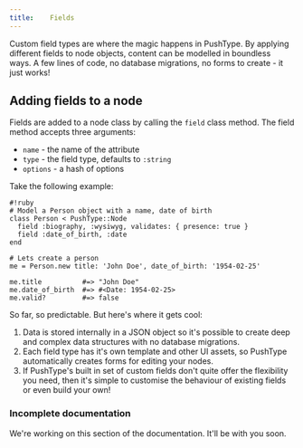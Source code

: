 ```yaml
---
title:    Fields
---
```


Custom field types are where the magic happens in PushType. By applying different fields to node objects, content can be modelled in boundless ways. A few lines of code, no database migrations, no forms to create - it just works!

## Adding fields to a node

Fields are added to a node class by calling the `field` class method. The field method accepts three arguments:

* `name` - the name of the attribute
* `type` - the field type, defaults to `:string`
* `options` - a hash of options

Take the following example:
  
    #!ruby
    # Model a Person object with a name, date of birth
    class Person < PushType::Node
      field :biography, :wysiwyg, validates: { presence: true }
      field :date_of_birth, :date
    end
    
    # Lets create a person
    me = Person.new title: 'John Doe', date_of_birth: '1954-02-25'
    
    me.title          #=> "John Doe"
    me.date_of_birth  #=> #<Date: 1954-02-25>
    me.valid?         #=> false

So far, so predictable. But here's where it gets cool:

1. Data is stored internally in a JSON object so it's possible to create deep and complex data structures with no database migrations.
2. Each field type has it's own template and other UI assets, so PushType automatically creates forms for editing your nodes.
3. If PushType's built in set of custom fields don't quite offer the flexibility you need, then it's simple to customise the behaviour of existing fields or even build your own!


<div class="panel callout warning">
  <h3>Incomplete documentation</h3>
  <p>We're working on this section of the documentation. It'll be with you soon.</p>
</div>
